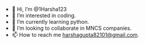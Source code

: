 - 👋 Hi, I’m @1Harsha123
- 👀 I’m interested in coding.
- 🌱 I’m currently learning python.
- 💞️ I’m looking to collaborate in MNCS companies.
- 📫 How to reach me harshagupta82101@gmail.com.

<!---
1Harsha123/1Harsha123 is a ✨ special ✨ repository because its `README.md` (this file) appears on your GitHub profile.
You can click the Preview link to take a look at your changes.
--->
